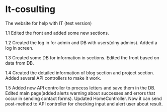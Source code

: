 # It-cosulting
The website for help with IT (test version)

1.1 Edited the front and added some new sections.

1.2 Created the log in for admin and DB with users(olny admins). Added a log in screen.

1.3 Created some DB for information in sections. Edited the front based on data from DB.

1.4 Created the detailed information of blog section and project section. Added several API controllers to make it work.

1.5 Added new API controller to process letters and save them in the DB. Edited main page(added alerts warning about successes and errors that occur in sending contact forms).
Updated HomeController. Now it can send post-method to API controller for checking input and alert user about result.
